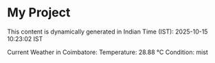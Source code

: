 # My Project

This content is dynamically generated in Indian Time (IST): 2025-10-15 10:23:02 IST


Current Weather in Coimbatore:
Temperature: 28.88 °C
Condition: mist

